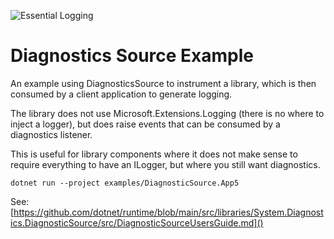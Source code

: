 ![Essential Logging](../../docs/images/diagnostics-logo-64.png)

# Diagnostics Source Example

An example using DiagnosticsSource to instrument a library,
which is then consumed by a client application to generate
logging.

The library does not use Microsoft.Extensions.Logging (there
is no where to inject a logger), but does raise events
that can be consumed by a diagnostics listener.

This is useful for library components where it does not
make sense to require everything to have an ILogger, but
where you still want diagnostics.

```pwsh
dotnet run --project examples/DiagnosticSource.App5
```

See: [https://github.com/dotnet/runtime/blob/main/src/libraries/System.Diagnostics.DiagnosticSource/src/DiagnosticSourceUsersGuide.md]()

